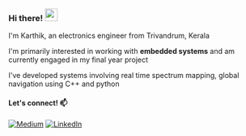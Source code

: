 ### Hi there! <img src="https://emojis.slackmojis.com/emojis/images/1536351075/4594/blob-wave.gif" width="25"/>
I'm Karthik, an electronics engineer from Trivandrum, Kerala

I'm primarily interested in working with **embedded systems** and am currently engaged in my final year project

I've developed systems involving real time spectrum mapping, global navigation using C++ and python

#### Let's connect! 📫
[<img alt="Medium" src="https://img.shields.io/badge/Medium-%23000000.svg?&style=for-the-badge&logo=Medium&logoColor=white" />](https://medium.com/@karthikkj2003)
[<img alt="LinkedIn" src="https://img.shields.io/badge/LinkedIn-%230E76A8.svg?&style=for-the-badge&logo=LinkedIn&logoColor=white" />](https://www.linkedin.com/in/karthik-kj/)
